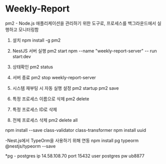 # Weekly-Report

pm2 - Node.js 애플리케이션을 관리하기 위한 도구로, 프로세스를 백그라운드에서 실행하고 모니터링함

1. 설치
   npm install -g pm2

2. NestJS 서버 실행
   pm2 start npm --name "weekly-report-server" -- run start:dev

3. 상태확인
   pm2 status

4. 서버 종료
   pm2 stop weekly-report-server

5. 시스템 재부팅 시 자동 실행 설정
   pm2 startup
   pm2 save

6. 특정 프로세스 이름으로 삭제
   pm2 delete <name>

7. 특정 프로세스 ID로 삭제

8. 전체 프로세스 삭제
   pm2 delete all

npm install --save class-validator class-transformer
npm install uuid

-Nest.js에서 TypeOrm을 사용하기 위해 연동
npm install pg typeorm @nestjs/typeorm --save

\*pg - postgres
ip 14.58.108.70
port 15432
user postgres
pw ub8877
